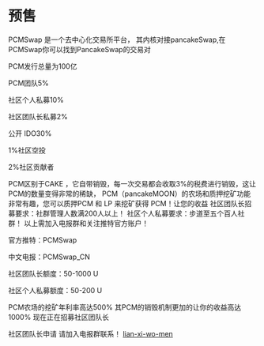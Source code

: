 # 预售

PCMSwap 是一个去中心化交易所平台， 其内核对接pancakeSwap,在PCMSwap你可以找到PancakeSwap的交易对

PCM发行总量为100亿&#x20;

PCM团队5%&#x20;

社区个人私募10%

&#x20;社区团队长私募2%

&#x20;公开 IDO30%

&#x20;1%社区空投

2%社区贡献者

PCM区别于CAKE ，它自带销毁，每一次交易都会收取3%的税费进行销毁，这让PCM的数量变得非常的稀缺， PCM（pancakeMOON）的农场和质押挖矿功能非常有趣，您可以质押PCM 和 LP 来挖矿获得 PCM！让您的收益 社区团队长招募要求：社群管理人数满200人以上！ 社区个人私募要求：步道至五个百人社群！ 以上需加入电报群和关注推特官方账户！&#x20;

官方推特：PCMSwap&#x20;

中文电报：PCMSwap\_CN&#x20;

社区团队长额度：50-1000 U&#x20;

社区个人私募额度：50-200 U

PCM农场的挖矿年利率高达500% 其PCM的销毁机制更加的让你的收益高达1000% 现在正在招募社区团队长

社区团队长申请 请加入电报群联系！ [lian-xi-wo-men](lian-xi-wo-men/ "mention")

&#x20;





